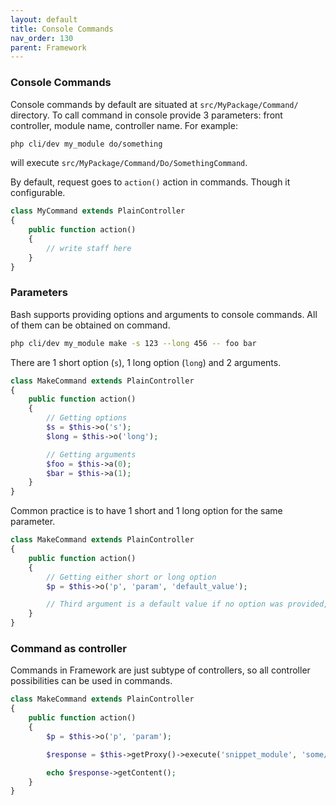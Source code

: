 ```yaml
---
layout: default
title: Console Commands
nav_order: 130
parent: Framework
---
```


### Console Commands

Console commands by default are situated at `src/MyPackage/Command/` directory.
To call command in console provide 3 parameters: front controller, module name, controller name.
For example:

```bash
php cli/dev my_module do/something
```

will execute `src/MyPackage/Command/Do/SomethingCommand`.

By default, request goes to `action()` action in commands. Though it configurable.

```php
class MyCommand extends PlainController
{
    public function action()
    {
        // write staff here
    }
}
```

### Parameters

Bash supports providing options and arguments to console commands.
All of them can be obtained on command.

```bash
php cli/dev my_module make -s 123 --long 456 -- foo bar
```

There are 1 short option (`s`), 1 long option (`long`) and 2 arguments.

```php
class MakeCommand extends PlainController
{
    public function action()
    {
        // Getting options
        $s = $this->o('s');
        $long = $this->o('long');

        // Getting arguments
        $foo = $this->a(0);
        $bar = $this->a(1);
    }
}
```

Common practice is to have 1 short and 1 long option for the same parameter.

```php
class MakeCommand extends PlainController
{
    public function action()
    {
        // Getting either short or long option
        $p = $this->o('p', 'param', 'default_value');

        // Third argument is a default value if no option was provided, null by default
    }
}
```

### Command as controller

Commands in Framework are just subtype of controllers, so all controller possibilities can be used in commands.

```php
class MakeCommand extends PlainController
{
    public function action()
    {
        $p = $this->o('p', 'param');

        $response = $this->getProxy()->execute('snippet_module', 'some/staff', 'someBlock', [$p]);

        echo $response->getContent();
    }
}
```